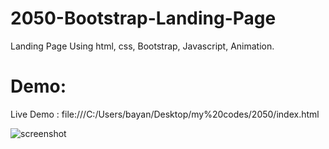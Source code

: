 # 2050-Bootstrap-Landing-Page
Landing Page Using html, css, Bootstrap, Javascript, Animation.
# Demo:
Live Demo : file:///C:/Users/bayan/Desktop/my%20codes/2050/index.html

![screenshot](https://github.com/BayanAlmaghrebi/2050-Bootstrap-Landing-Page/assets/127544470/bb60fec6-2aa1-4ea0-a3bf-34d4be5ebba2)
